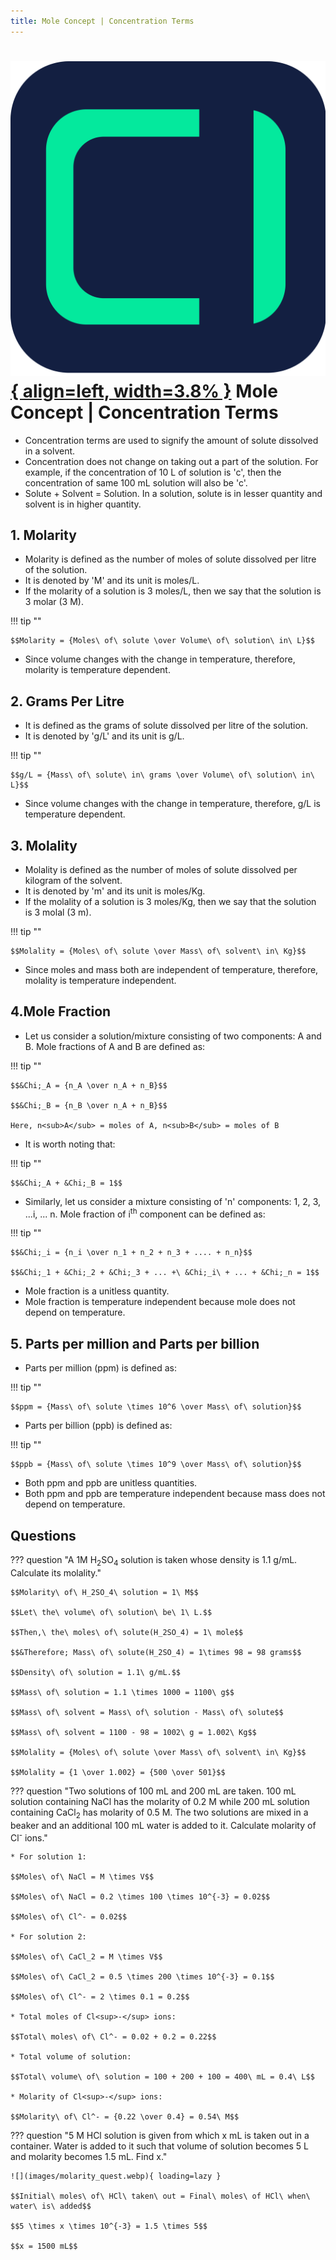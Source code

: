 ```yaml
---
title: Mole Concept | Concentration Terms
---
```


# [![ChemistryEdu Logo](../../images/favicon.svg){ align=left, width=3.8% }](../../index.md)  Mole Concept | Concentration Terms

* Concentration terms are used to signify the amount of solute dissolved in a solvent.
* Concentration does not change on taking out a part of the solution. For example, if the concentration of 10 L of solution is 'c', then the concentration of same 100 mL solution will also be 'c'.
* Solute + Solvent = Solution. In a solution, solute is in lesser quantity and solvent is in higher quantity.

## 1. Molarity

* Molarity is defined as the number of moles of solute dissolved per litre of the solution.
* It is denoted by 'M' and its unit is moles/L.
* If the molarity of a solution is 3 moles/L, then we say that the solution is 3 molar (3 M).

!!! tip ""

    $$Molarity = {Moles\ of\ solute \over Volume\ of\ solution\ in\ L}$$

* Since volume changes with the change in temperature, therefore, molarity is temperature dependent.

## 2. Grams Per Litre

* It is defined as the grams of solute dissolved per litre of the solution.
* It is denoted by 'g/L' and its unit is g/L.

!!! tip ""

    $$g/L = {Mass\ of\ solute\ in\ grams \over Volume\ of\ solution\ in\ L}$$

* Since volume changes with the change in temperature, therefore, g/L is temperature dependent.

## 3. Molality

* Molality is defined as the number of moles of solute dissolved per kilogram of the solvent.
* It is denoted by 'm' and its unit is moles/Kg.
* If the molality of a solution is 3 moles/Kg, then we say that the solution is 3 molal (3 m).

!!! tip ""

    $$Molality = {Moles\ of\ solute \over Mass\ of\ solvent\ in\ Kg}$$

* Since moles and mass both are independent of temperature, therefore, molality is temperature independent.

## 4.Mole Fraction

* Let us consider a solution/mixture consisting of two components: A and B. Mole fractions of A and B are defined as:

!!! tip ""

    $$&Chi;_A = {n_A \over n_A + n_B}$$

    $$&Chi;_B = {n_B \over n_A + n_B}$$

    Here, n<sub>A</sub> = moles of A, n<sub>B</sub> = moles of B

* It is worth noting that:

!!! tip ""

    $$&Chi;_A + &Chi;_B = 1$$

* Similarly, let us consider a mixture consisting of 'n' components: 1, 2, 3, ...i, ... n. Mole fraction of i<sup>th</sup> component can be defined as:

!!! tip ""

    $$&Chi;_i = {n_i \over n_1 + n_2 + n_3 + .... + n_n}$$

    $$&Chi;_1 + &Chi;_2 + &Chi;_3 + ... +\ &Chi;_i\ + ... + &Chi;_n = 1$$

* Mole fraction is a unitless quantity.
* Mole fraction is temperature independent because mole does not depend on temperature.

## 5. Parts per million and Parts per billion

* Parts per million (ppm) is defined as:

!!! tip ""

    $$ppm = {Mass\ of\ solute \times 10^6 \over Mass\ of\ solution}$$

* Parts per billion (ppb) is defined as:

!!! tip ""

    $$ppb = {Mass\ of\ solute \times 10^9 \over Mass\ of\ solution}$$

* Both ppm and ppb are unitless quantities.
* Both ppm and ppb are temperature independent because mass does not depend on temperature.

## Questions

??? question "A 1M H<sub>2</sub>SO<sub>4</sub> solution is taken whose density is 1.1 g/mL. Calculate its molality."

    $$Molarity\ of\ H_2SO_4\ solution = 1\ M$$

    $$Let\ the\ volume\ of\ solution\ be\ 1\ L.$$

    $$Then,\ the\ moles\ of\ solute(H_2SO_4) = 1\ mole$$

    $$&Therefore; Mass\ of\ solute(H_2SO_4) = 1\times 98 = 98 grams$$

    $$Density\ of\ solution = 1.1\ g/mL.$$

    $$Mass\ of\ solution = 1.1 \times 1000 = 1100\ g$$

    $$Mass\ of\ solvent = Mass\ of\ solution - Mass\ of\ solute$$

    $$Mass\ of\ solvent = 1100 - 98 = 1002\ g = 1.002\ Kg$$

    $$Molality = {Moles\ of\ solute \over Mass\ of\ solvent\ in\ Kg}$$

    $$Molality = {1 \over 1.002} = {500 \over 501}$$

??? question "Two solutions of 100 mL and 200 mL are taken. 100 mL solution containing NaCl has the molarity of 0.2 M while 200 mL solution containing CaCl<sub>2</sub> has molarity of 0.5 M. The two solutions are mixed in a beaker and an additional 100 mL water is added to it. Calculate molarity of Cl<sup>-</sup> ions."

    * For solution 1:

    $$Moles\ of\ NaCl = M \times V$$

    $$Moles\ of\ NaCl = 0.2 \times 100 \times 10^{-3} = 0.02$$

    $$Moles\ of\ Cl^- = 0.02$$

    * For solution 2:

    $$Moles\ of\ CaCl_2 = M \times V$$

    $$Moles\ of\ CaCl_2 = 0.5 \times 200 \times 10^{-3} = 0.1$$

    $$Moles\ of\ Cl^- = 2 \times 0.1 = 0.2$$

    * Total moles of Cl<sup>-</sup> ions:

    $$Total\ moles\ of\ Cl^- = 0.02 + 0.2 = 0.22$$

    * Total volume of solution:

    $$Total\ volume\ of\ solution = 100 + 200 + 100 = 400\ mL = 0.4\ L$$

    * Molarity of Cl<sup>-</sup> ions:

    $$Molarity\ of\ Cl^- = {0.22 \over 0.4} = 0.54\ M$$

??? question "5 M HCl solution is given from which x mL is taken out in a container. Water is added to it such that volume of solution becomes 5 L and molarity becomes 1.5 mL. Find x."

    ![](images/molarity_quest.webp){ loading=lazy }

    $$Initial\ moles\ of\ HCl\ taken\ out = Final\ moles\ of HCl\ when\ water\ is\ added$$

    $$5 \times x \times 10^{-3} = 1.5 \times 5$$

    $$x = 1500 mL$$
